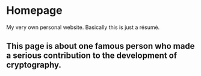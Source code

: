 # Homepage
My very own personal website. Basically this is just a résumé.

## This page is about one famous person who made a serious contribution to the development of cryptography. 
